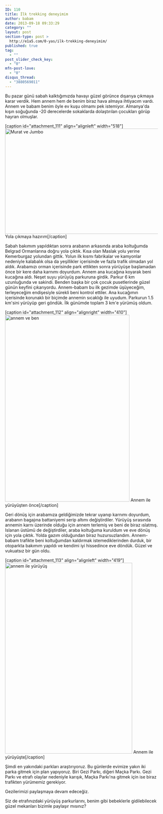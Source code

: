 ```yaml
---
ID: 110
title: İlk trekking deneyimim
author: babam
date: 2013-09-18 09:33:29
category: ""
layout: post
section-type: post >
  http://e1a5.com/0-yas/ilk-trekking-deneyimim/
published: true
tag:
  - ""
post_slider_check_key:
  - "0"
mfn-post-love:
  - "0"
disqus_thread:
  - "3880569011"
---
```

Bu pazar günü sabah kalktığımızda havayı güzel görünce dışarıya çıkmaya karar verdik. Hem annem hem de benim biraz hava almaya ihtiyacım vardı. Annem ve babam benim öyle ev kuşu olmamı pek istemiyor. Almanya'da kışın soğuğunda -20 derecelerde sokaklarda dolaştırılan çocukları görüp hayran olmuşlar.

[caption id="attachment_111" align="alignleft" width="518"]<a href="http://e1a5.com/wp-content/uploads/2013/09/IMG_9328.jpg"><img class=" wp-image-111        " alt="Murat ve Jumbo" src="http://e1a5.com/wp-content/uploads/2013/09/IMG_9328.jpg" width="518" height="346" /></a> Yola çıkmaya hazırım[/caption]

Sabah bakımım yapıldıktan sonra arabanın arkasında araba koltuğumda Belgrad Ormanlarına doğru yola çıktık. Kısa olan Maslak yolu yerine Kemerburgaz yolundan gittik. Yolun ilk kısmı fabrikalar ve kamyonlar nedeniyle kalabalık olsa da yeşillikler içerisinde ve fazla trafik olmadan yol aldık. Arabamızı orman içerisinde park ettikten sonra yürüyüşe başlamadan önce bir kere daha karnımı doyurdum. Annem ana kucağına koyarak beni kucağına aldı. Neşet suyu yürüyüş parkuruna girdik. Parkur 6 km uzunluğunda ve sakindi. Benden başka bir çok çocuk pusetlerinde güzel günün keyfini çıkarıyordu. Annem-babam bu ilk gezimde üşüyeceğim, terleyeceğim endişesiyle sürekli beni kontrol ettiler. Ana kucağımın içerisinde korunaklı bir biçimde annemin sıcaklığı ile uyudum. Parkurun 1.5 km'sini yürüyüp geri göndük. İlk günümde toplam 3 km'e yürümüş oldum.

[caption id="attachment_112" align="alignright" width="410"]<a href="http://e1a5.com/wp-content/uploads/2013/09/IMG_9332.jpg"><img class=" wp-image-112        " alt="annem ve ben" src="http://e1a5.com/wp-content/uploads/2013/09/IMG_9332.jpg" width="410" height="614" /></a> Annem ile yürüyüşten önce[/caption]

<div style="clear:left;"></div>
Geri dönüş için arabamıza geldiğimizde tekrar uyanıp karnımı doyurdum, arabanın bagajına battaniyemi serip altımı değiştirdiler. Yürüyüş sırasında annemin karnı üzerinde olduğu için annem terlemiş ve beni de biraz ıslatmış. Islanan üstümü de değiştirdiler, araba koltuğuma kuruldum ve eve dönüş için yola çıktık. Yolda gazım olduğundan biraz huzursuzlandım. Annem-babam trafikte beni koltuğumdan kaldırmak istemediklerinden durduk, bir otoparkta bakımım yapıldı ve kendimi iyi hissedince eve döndük. Güzel ve vukuatsız bir gün oldu.

[caption id="attachment_113" align="alignleft" width="419"]<a href="http://e1a5.com/wp-content/uploads/2013/09/IMG_9338.jpg"><img class=" wp-image-113     " alt="annem ile yürüyüş" src="http://e1a5.com/wp-content/uploads/2013/09/IMG_9338.jpg" width="419" height="627" /></a> Annem ile yürüyüşte[/caption]

<div style="clear:right;"></div>
Şimdi en yakındaki parkları araştırıyoruz. Bu günlerde evimize yakın iki parka gitmek için plan yapıyoruz. Biri Gezi Parkı, diğeri Maçka Parkı. Gezi Parkı ve etrafı olaylar nedeniyle karışık, Maçka Parkı'na gitmek için ise biraz trafikten yürümemiz gerekiyor.

Gezilerimizi paylaşmaya devam edeceğiz.

Siz de etrafınızdaki yürüyüş parkurlarını, benim gibi bebeklerle gidilebilecek güzel mekanları bizimle paylaşır mısınız?
